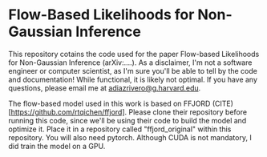 # Flow-Based Likelihoods for Non-Gaussian Inference


This repository cotains the code used for the paper Flow-based Likelihoods for Non-Gaussian Inference (arXiv:....). As a disclaimer, I'm not a software engineer or computer scientist, as I'm sure you'll be able to tell by the code and documentation! While functional, it is likely not optimal. If you have any questions, please email me at adiazrivero@g.harvard.edu.

The flow-based model used in this work is based on FFJORD (CITE)[https://github.com/rtqichen/ffjord]. Please clone their repository before running this code, since we'll be using their code to build the model and optimize it. Place it in a repository called "ffjord_original" within this repository. You will also need pytorch. Although CUDA is not mandatory, I did train the model on a GPU. 




